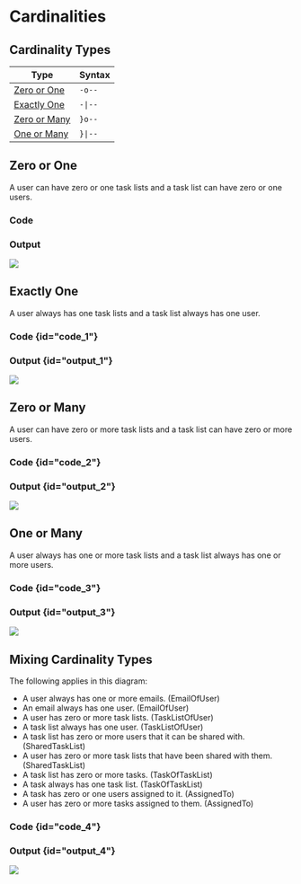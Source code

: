 # Cardinalities

## Cardinality Types

| Type                          | Syntax                 |
|-------------------------------|------------------------|
| [Zero or One](#zero-or-one)   | <code>-o--</code>      |
| [Exactly One](#exactly-one)   | <code>-&#124;--</code> |
| [Zero or Many](#zero-or-many) | <code>}o--</code>      |
| [One or Many](#one-or-many)   | <code>}&#124;--</code> |

## Zero or One

A user can have zero or one task lists and a task list can have zero or one users.

### Code

<code-block src="cardinality-zero-or-one.txt"/>

### Output

![](cardinality-zero-or-one.svg)

## Exactly One

A user always has one task lists and a task list always has one user.

### Code {id="code_1"}

<code-block src="cardinality-exactly-one.txt"/>

### Output {id="output_1"}

![](cardinality-exactly-one.svg)

## Zero or Many

A user can have zero or more task lists and a task list can have zero or more users.

### Code {id="code_2"}

<code-block src="cardinality-zero-or-many.txt"/>

### Output {id="output_2"}

![](cardinality-zero-or-many.svg)

## One or Many

A user always has one or more task lists and a task list always has one or more users.

### Code {id="code_3"}

<code-block src="cardinality-one-or-many.txt"/>

### Output {id="output_3"}

![](cardinality-one-or-many.svg)

## Mixing Cardinality Types

The following applies in this diagram:

- A user always has one or more emails. (EmailOfUser)
- An email always has one user. (EmailOfUser)
- A user has zero or more task lists. (TaskListOfUser)
- A task list always has one user. (TaskListOfUser)
- A task list has zero or more users that it can be shared with. (SharedTaskList)
- A user has zero or more task lists that have been shared with them. (SharedTaskList)
- A task list has zero or more tasks. (TaskOfTaskList)
- A task always has one task list. (TaskOfTaskList)
- A task has zero or one users assigned to it. (AssignedTo)
- A user has zero or more tasks assigned to them. (AssignedTo)

### Code {id="code_4"}

<code-block src="mixed-cardinality.txt"/>

### Output {id="output_4"}

![](mixed-cardinality.svg)